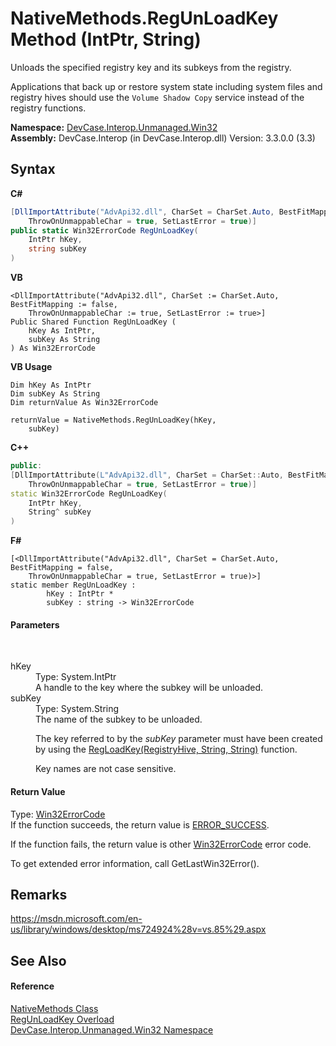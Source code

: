 # NativeMethods.RegUnLoadKey Method (IntPtr, String)
 

Unloads the specified registry key and its subkeys from the registry. 

 Applications that back up or restore system state including system files and registry hives should use the `Volume Shadow Copy` service instead of the registry functions.

**Namespace:**&nbsp;<a href="N_DevCase_Interop_Unmanaged_Win32">DevCase.Interop.Unmanaged.Win32</a><br />**Assembly:**&nbsp;DevCase.Interop (in DevCase.Interop.dll) Version: 3.3.0.0 (3.3)

## Syntax

**C#**<br />
``` C#
[DllImportAttribute("AdvApi32.dll", CharSet = CharSet.Auto, BestFitMapping = false, 
	ThrowOnUnmappableChar = true, SetLastError = true)]
public static Win32ErrorCode RegUnLoadKey(
	IntPtr hKey,
	string subKey
)
```

**VB**<br />
``` VB
<DllImportAttribute("AdvApi32.dll", CharSet := CharSet.Auto, BestFitMapping := false, 
	ThrowOnUnmappableChar := true, SetLastError := true>]
Public Shared Function RegUnLoadKey ( 
	hKey As IntPtr,
	subKey As String
) As Win32ErrorCode
```

**VB Usage**<br />
``` VB Usage
Dim hKey As IntPtr
Dim subKey As String
Dim returnValue As Win32ErrorCode

returnValue = NativeMethods.RegUnLoadKey(hKey, 
	subKey)
```

**C++**<br />
``` C++
public:
[DllImportAttribute(L"AdvApi32.dll", CharSet = CharSet::Auto, BestFitMapping = false, 
	ThrowOnUnmappableChar = true, SetLastError = true)]
static Win32ErrorCode RegUnLoadKey(
	IntPtr hKey, 
	String^ subKey
)
```

**F#**<br />
``` F#
[<DllImportAttribute("AdvApi32.dll", CharSet = CharSet.Auto, BestFitMapping = false, 
	ThrowOnUnmappableChar = true, SetLastError = true)>]
static member RegUnLoadKey : 
        hKey : IntPtr * 
        subKey : string -> Win32ErrorCode 

```


#### Parameters
&nbsp;<dl><dt>hKey</dt><dd>Type: System.IntPtr<br />A handle to the key where the subkey will be unloaded.</dd><dt>subKey</dt><dd>Type: System.String<br />The name of the subkey to be unloaded. 

 The key referred to by the *subKey* parameter must have been created by using the <a href="M_DevCase_Interop_Unmanaged_Win32_NativeMethods_RegLoadKey">RegLoadKey(RegistryHive, String, String)</a> function. 

 Key names are not case sensitive.</dd></dl>

#### Return Value
Type: <a href="T_DevCase_Interop_Unmanaged_Win32_Enums_Win32ErrorCode">Win32ErrorCode</a><br />If the function succeeds, the return value is <a href="T_DevCase_Interop_Unmanaged_Win32_Enums_Win32ErrorCode">ERROR_SUCCESS</a>. 

 If the function fails, the return value is other <a href="T_DevCase_Interop_Unmanaged_Win32_Enums_Win32ErrorCode">Win32ErrorCode</a> error code. 

 To get extended error information, call GetLastWin32Error().

## Remarks
<a href="https://msdn.microsoft.com/en-us/library/windows/desktop/ms724924%28v=vs.85%29.aspx" target="_blank">https://msdn.microsoft.com/en-us/library/windows/desktop/ms724924%28v=vs.85%29.aspx</a>

## See Also


#### Reference
<a href="T_DevCase_Interop_Unmanaged_Win32_NativeMethods">NativeMethods Class</a><br /><a href="Overload_DevCase_Interop_Unmanaged_Win32_NativeMethods_RegUnLoadKey">RegUnLoadKey Overload</a><br /><a href="N_DevCase_Interop_Unmanaged_Win32">DevCase.Interop.Unmanaged.Win32 Namespace</a><br />